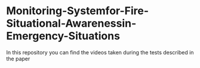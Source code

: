 # Monitoring-Systemfor-Fire-Situational-Awarenessin-Emergency-Situations
In this repository you can find the videos taken during the tests described in the paper
